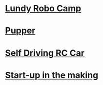 # [Lundy Robo Camp](https://zamoin.github.io/lundyrobocamp/)
# [Pupper](https://zamoin.github.io/pupper/)
# [Self Driving RC Car](https://zamoin.github.io/sdrc/)
# [Start-up in the making](https://zamoin.github.io/newco1/)
